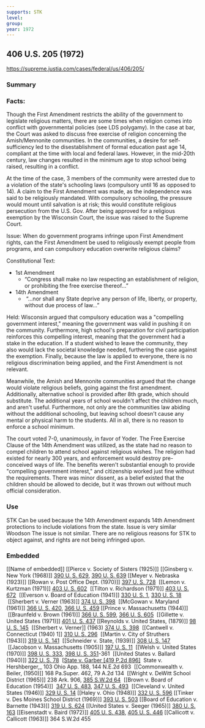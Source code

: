 ```yaml
---
supports: STK
level: 
group: 
year: 1972
---
```

## 406 U.S. 205 (1972)

https://supreme.justia.com/cases/federal/us/406/205/

### Summary

### Facts:
Though the First Amendment restricts the ability of the government to legislate religious matters, there are some times when religion comes into conflict with governmental policies (see LDS polygamy). In the case at bar, the Court was asked to discuss free exercise of religion concerning the Amish/Mennonite communities. In the communities, a desire for self-sufficiency led to the disestablishment of formal education past age 14, compliant at the time with local and federal laws. However, in the mid-20th century, law changes resulted in the minimum age to stop school being raised, resulting in a conflict.  

At the time of the case, 3 members of the community were arrested due to a violation of the state's schooling laws (compulsory until 16 as opposed to 14). A claim to the First Amendment was made, as the independence was said to be religiously mandated. With compulsory schooling, the pressure would mount until salvation is at risk; this would constitute religious persecution from the U.S. Gov. After being approved for a religious exemption by the Wisconsin Court, the issue was raised to the Supreme Court. 

Issue: 
When do government programs infringe upon First Amendment rights, can the First Amendment be used to religiously exempt people from programs, and can compulsory education overwrite religious claims?

Constitutional Text:
- 1st Amendment
	- “Congress shall make no law respecting an establishment of religion, or prohibiting the free exercise thereof…”
- 14th Amendment
	-  “...nor shall any State deprive any person of life, liberty, or property, without due process of law...”

Held: 
Wisconsin argued that compulsory education was a "compelling government interest," meaning the government was valid in pushing it on the community. Furthermore, high school's preparation for civil participation reinforces this compelling interest, meaning that the government had a stake in the education. If a student wished to leave the community, they also would lack the societal knowledge needed, furthering the case against the exemption. Finally, because the law is applied to everyone, there is no religious discrimination being applied, and the First Amendment is not relevant.

Meanwhile, the Amish and Mennonite communities argued that the change would violate religious beliefs, going against the first amendment. Additionally, alternative school is provided after 8th grade, which should substitute. The additional years of school wouldn't affect the children much, and aren't useful. Furthermore, not only are the communities law abiding without the additional schooling, but leaving school doesn't cause any mental or physical harm to the students. All in all, there is no reason to enforce a school minimum.

The court voted 7-0, unanimously, in favor of Yoder. The Free Exercise Clause of the 14th Amendment was utilized, as the state had no reason to compel children to attend school against religious wishes. The religion had existed for nearly 300 years, and enforcement would destroy pre-conceived ways of life. The benefits weren't substantial enough to provide "compelling government interest," and citizenship worked just fine without the requirements. There was minor dissent, as a belief existed that the children should be allowed to decide, but it was thrown out without much official consideration.

### Use

STK
	Can be used because the 14th Amendment expands 14th Amendment protections to include violations from the state.
	Issue is very similar
Woodson
	The issue is not similar. There are no religious reasons for STK to object against, and rights are not being infringed upon.

### Embedded

[[Name of embedded]]
[[Pierce v. Society of Sisters (1925)]]
[[Ginsberg v. New York (1968)]] [390 U. S. 629](https://supreme.justia.com/cases/federal/us/390/629/), [390 U. S. 639](https://supreme.justia.com/cases/federal/us/390/629/#639)
[[Meyer v. Nebraska (1923)]]
[[Rowan v. Post Office Dept. (1970)]] [397 U. S. 728](https://supreme.justia.com/cases/federal/us/397/728/)
 [[Lemon v. Kurtzman (1971)]] [403 U. S. 602](https://supreme.justia.com/cases/federal/us/403/602/)
 [[Tilton v. Richardson (1971)]] [403 U. S. 672](https://supreme.justia.com/cases/federal/us/403/672/)
 [[Everson v. Board of Education (1941)]] [330 U. S. 1](https://supreme.justia.com/cases/federal/us/330/1/), [330 U. S. 18](https://supreme.justia.com/cases/federal/us/330/1/#18)
 [[Sherbert v. Verner (1963)]] [374 U. S. 398](https://supreme.justia.com/cases/federal/us/374/398/)
 [[McGowan v. Maryland (1961)]] [366 U. S. 420](https://supreme.justia.com/cases/federal/us/366/420/), [366 U. S. 459](https://supreme.justia.com/cases/federal/us/366/420/#459)
[[Prince v. Massachusetts (1944)]]
 [[Braunfeld v. Brown (1961)]] [366 U. S. 599](https://supreme.justia.com/cases/federal/us/366/599/), [366 U. S. 605](https://supreme.justia.com/cases/federal/us/366/599/#605)
 [[Gillette v. United States (1971)]] [401 U. S. 437](https://supreme.justia.com/cases/federal/us/401/437/)
[[Reynolds v. United States, (1879)]] [98 U. S. 145](https://supreme.justia.com/cases/federal/us/98/145/)
 [[Sherbert v. Verner]] (1963) [374 U. S. 398](https://supreme.justia.com/cases/federal/us/374/398/)
 [[Cantwell v. Connecticut (1940) 1]] [310 U. S. 296](https://supreme.justia.com/cases/federal/us/310/296/)
 [[Martin v. City of Struthers (1943)]] [319 U. S. 141](https://supreme.justia.com/cases/federal/us/319/141/)
 [[Schneider v. State, (1939)]] [308 U. S. 147](https://supreme.justia.com/cases/federal/us/308/147/)
 [[Jacobson v. Massachusetts (1905)]] [197 U. S. 11](https://supreme.justia.com/us/197/11/)
 [[Welsh v. United States (1970)]] [398 U. S. 333](https://supreme.justia.com/cases/federal/us/398/333/), [398 U. S. 351](https://supreme.justia.com/cases/federal/us/398/333/#351)-361
 [[United States v. Ballard (1940)]] [322 U. S. 78](https://supreme.justia.com/cases/federal/us/322/78/)
 [[State v. Garber [419 P.2d 896]](https://supreme.justia.com/cases/kansas/supreme-court/1966/44-583-0.html)
 State v. Hershberger,_ 103 Ohio App. 188, 144 N.E.2d 693
 [[Commonwealth v. Beiler, (1950)]] 168 Pa.Super. 462, 79 A.2d 134
 [[Wright v. DeWitt School District (1965)]] 238 Ark. 906, [385 S.W.2d 64](https://supreme.justia.com/cases/arkansas/supreme-court/1965/5-3408-0.html)
 [[Brown v. Board of Education (1954)]]  [347 U. S. 483](https://supreme.justia.com/cases/federal/us/347/483/), [347 U. S. 493](https://supreme.justia.com/cases/federal/us/347/483/#493)
 [[Cleveland v. United States (1946)]] [329 U. S. 14](https://supreme.justia.com/cases/federal/us/329/14/)
[[Haley v. Ohio (1948)]] [332 U. S. 596](https://supreme.justia.com/cases/federal/us/332/596/)
[[Tinker v. Des Moines School District (1969)]] [393 U. S. 503](https://supreme.justia.com/cases/federal/us/393/503/)
[[Board of Education v. Barnette (1943)]] [319 U. S. 624](https://supreme.justia.com/cases/federal/us/319/624/)
[[United States v. Seeger (1965)]] [380 U. S. 163](https://supreme.justia.com/cases/federal/us/380/163/)
[[Eisenstadt v. Baird (1972)]] [405 U. S. 438](https://supreme.justia.com/cases/federal/us/405/438/), [405 U. S. 446](https://supreme.justia.com/cases/federal/us/405/438/#446)
[[Callicott v. Callicott (1963)]] 364 S.W.2d 455
